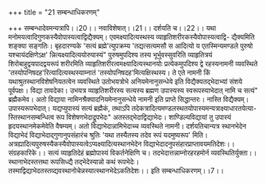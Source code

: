 +++
title = "21 सम्बन्धाधिकरणम्"

+++
सम्बन्धादेवमन्यत्रापि।।20।। नवाविशेषात्।।21।। दर्शयति च।।22।। यथा मनोमयत्वादिगुणकस्यैवोपास्यत्वाद्विद्यैक्यम्। एवमक्ष्यादित्यस्थस्य व्याहृतिशरीरकस्यैवोपास्यत्वाद्वि- द्यैक्यमिति शङ्क्या सङ्गतिः। बृहदारण्यके 'सत्यं ब्रह्मे'त्युपक्रम्य 'तद्यत्सत्यमसौ स आदित्यो य एतस्मिन्यमण्डले पुरुषो यश्चायंदक्षिणेऽक्ष' न्नित्यक्ष्यादित्ययोरुपास्यं" पुरुषमुपदिश्य तस्य भूर्भुवस्सुवरिति व्याहृतित्रयं शिरोबाहुद्वयपादद्वयरूपं शरीरमिति व्याहृतिशरीरत्वमक्ष्यादित्यस्थानयोः प्रत्येकमुपदिश्य द्वे रहस्यनामनी व्यवस्थिते 'तस्योपनिषदह'रित्यादित्यस्थस्याम्नातं 'तस्योपनिषदह'मित्यक्षिस्थस्य। ते एते नामनी किं यथाश्रुतस्थानविशेषनियतत्वेन व्यवस्थिते उतोभयत्रोभे अनियमेनानुसन्धेये इति विद्यैक्यतद्भेदाभ्यां संशये पूर्वपक्षः। विद्या तावदेका। उभयत्र व्याहृतिशरीरस्य सत्यस्य ब्रह्मण उपास्यस्य स्वरूपस्याभेदात् नामि च सत्यं" ब्रह्मैकमेव। अतो विद्याया नामिनश्रैक्यादनियमेनानुसन्धेये नामनी इति प्राप्ते सिद्धान्तरः। नास्ति विद्यैक्यम्। उपास्यरूपभेदात्। यद्यप्युपास्यं सत्यं ब्रह्मैकं, तथाऽपि तदेकत्रादित्यमण्डलस्थतयोपास्यमन्यत्राक्ष्याधारतयेत्या- स्तिस्थानसम्बन्धित्व रूप विशेषणभेदाद्रूपभेदः" अतस्तद्भेदाद्विद्याभेदः। शाण्डिल्यविद्यायां तु उपास्यं हृदयस्थानमेकमेवेति वैषम्यम्। अतो विद्याभेदान्नामिभेदाच्च व्यवस्थिते नामनी। दर्शयतिचान्यत्र स्थानभेदेन विद्याभेदं विद्याभेदाद्गुणानुपसंहारंच श्रुतिः 'यथा तस्यैतस्य तदेव रूपं यदमुष्यरूप' मिति। अत्रह्यादित्यपुरुषस्यैकस्यैवोपास्यत्वेऽप्यक्ष्यादित्यस्थानभेदेन विद्याभेदादनुपसंहारप्राप्तावयमतिदेशः।। संग्रहकारिके।। सत्यं व्याहृतिदेहं ब्रह्मोपास्यं विकर्तनेक्षिणि च। तदभेदात्तन्नाम्नोरहरहमोर्न व्यवस्थितिर्युक्ता।। स्थानाभेदस्तत्तथा रूपसिध्द्यै तद्भेदेस्यान्नो कथं रूपभेदेः। तस्माद्विद्याभेदतस्तव्द्यवस्थानोचेन्नस्यात्स्थानभेदेऽकतिदेशः।। इति सम्बन्धाधिकरणम्।।7।।